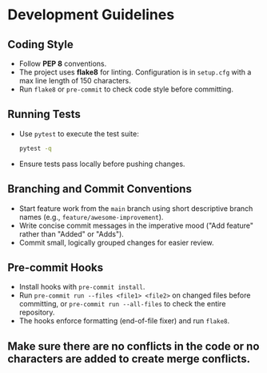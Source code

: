 # Development Guidelines

## Coding Style
- Follow **PEP 8** conventions.
- The project uses **flake8** for linting. Configuration is in `setup.cfg` with a
  max line length of 150 characters.
- Run `flake8` or `pre-commit` to check code style before committing.

## Running Tests
- Use `pytest` to execute the test suite:
  ```bash
  pytest -q
  ```
- Ensure tests pass locally before pushing changes.

## Branching and Commit Conventions
- Start feature work from the `main` branch using short descriptive branch
  names (e.g., `feature/awesome-improvement`).
- Write concise commit messages in the imperative mood ("Add feature" rather
  than "Added" or "Adds").
- Commit small, logically grouped changes for easier review.

## Pre-commit Hooks
- Install hooks with `pre-commit install`.
- Run `pre-commit run --files <file1> <file2>` on changed files before
  committing, or `pre-commit run --all-files` to check the entire repository.
- The hooks enforce formatting (end-of-file fixer) and run `flake8`.

## Make sure there are no conflicts in the code or no characters are added to create merge conflicts.
